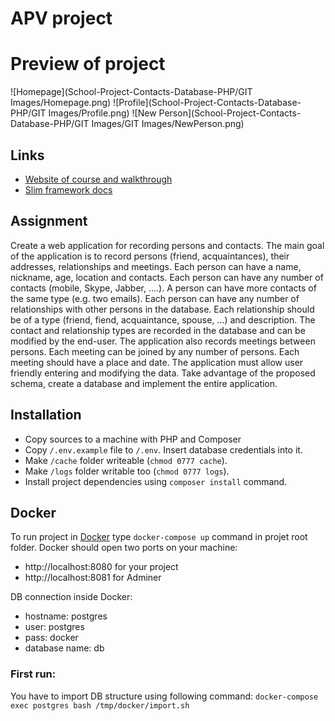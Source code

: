 # APV project

# Preview of project
![Homepage](School-Project-Contacts-Database-PHP/GIT Images/Homepage.png)
![Profile](School-Project-Contacts-Database-PHP/GIT Images/Profile.png)
![New Person](School-Project-Contacts-Database-PHP/GIT Images/GIT Images/NewPerson.png)

## Links
- [Website of course and walkthrough](http://akela.mendelu.cz/~lysek/tmwa/)
- [Slim framework docs](https://www.slimframework.com/docs/)

## Assignment
Create a web application for recording persons and contacts. The main goal of
the application is to record persons (friend, acquaintances), their addresses,
relationships and meetings. Each person can have a name, nickname, age, location
and contacts. Each person can have any number of contacts (mobile, Skype,
Jabber, ….). A person can have more contacts of the same type (e.g. two emails).
Each person can have any number of relationships with other persons in the
database. Each relationship should be of a type (friend, fiend, acquaintance,
spouse, …) and description. The contact and relationship types are recorded in
the database and can be modified by the end-user. The application also records
meetings between persons. Each meeting can be joined by any number of persons.
Each meeting should have a place and date. The application must allow user
friendly entering and modifying the data. Take advantage of the proposed schema,
create a database and implement the entire application.

## Installation
- Copy sources to a machine with PHP and Composer
- Copy `/.env.example` file to `/.env`. Insert database credentials into it.
- Make `/cache` folder writeable (`chmod 0777 cache`).
- Make `/logs` folder writable too (`chmod 0777 logs`).
- Install project dependencies using `composer install` command.

## Docker
To run project in [Docker](https://www.docker.com/) type `docker-compose up` command
in projet root folder. Docker should open two ports on your machine:

- http://localhost:8080 for your project
- http://localhost:8081 for Adminer

DB connection inside Docker:

- hostname: postgres
- user: postgres
- pass: docker
- database name: db

### First run:
You have to import DB structure using following command:
`docker-compose exec postgres bash /tmp/docker/import.sh`
